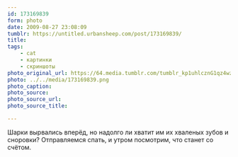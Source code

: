 ```yaml
---
id: 173169839
form: photo
date: 2009-08-27 23:08:09
tumblr: https://untitled.urbansheep.com/post/173169839/
title:
tags:
    - cat
    - картинки
    - скриншоты
photo_original_url: https://64.media.tumblr.com/tumblr_kp1uhlcznG1qz4wzio1_1280.png
photo: ../../media/173169839.png
photo_caption:
photo_source:
photo_source_url:
photo_source_title:

---
```


<p>Шарки вырвались вперёд, но надолго ли хватит им их хваленых зубов и сноровки? Отправляемся спать, и утром посмотрим, что станет со счётом.</p>
